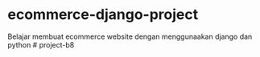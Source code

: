 # ecommerce-django-project
Belajar membuat ecommerce website dengan menggunaakan django dan python
#   p r o j e c t - b 8  
 